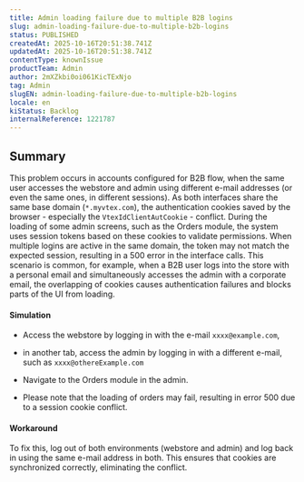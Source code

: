 ```yaml
---
title: Admin loading failure due to multiple B2B logins
slug: admin-loading-failure-due-to-multiple-b2b-logins
status: PUBLISHED
createdAt: 2025-10-16T20:51:38.741Z
updatedAt: 2025-10-16T20:51:38.741Z
contentType: knownIssue
productTeam: Admin
author: 2mXZkbi0oi061KicTExNjo
tag: Admin
slugEN: admin-loading-failure-due-to-multiple-b2b-logins
locale: en
kiStatus: Backlog
internalReference: 1221787
---
```


## Summary



This problem occurs in accounts configured for B2B flow, when the same user accesses the webstore and admin using different e-mail addresses (or even the same ones, in different sessions).
As both interfaces share the same base domain (`*.myvtex.com`), the authentication cookies saved by the browser - especially the `VtexIdClientAutCookie` - conflict.
During the loading of some admin screens, such as the Orders module, the system uses session tokens based on these cookies to validate permissions. When multiple logins are active in the same domain, the token may not match the expected session, resulting in a 500 error in the interface calls.
This scenario is common, for example, when a B2B user logs into the store with a personal email and simultaneously accesses the admin with a corporate email, the overlapping of cookies causes authentication failures and blocks parts of the UI from loading.


#### Simulation




- Access the webstore by logging in with the e-mail `xxxx@example.com`,


- in another tab, access the admin by logging in with a different e-mail, such as `xxxx@othereExample.com`


- Navigate to the Orders module in the admin.

- Please note that the loading of orders may fail, resulting in error 500 due to a session cookie conflict.



#### Workaround



To fix this, log out of both environments (webstore and admin) and log back in using the same e-mail address in both. This ensures that cookies are synchronized correctly, eliminating the conflict.



